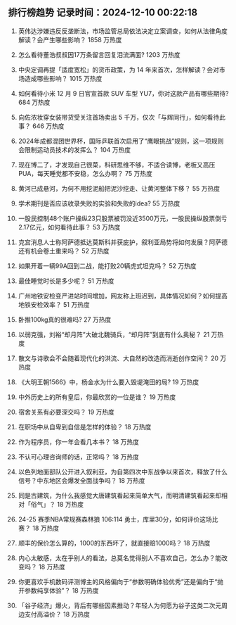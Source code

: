 
## 排行榜趋势 记录时间：2024-12-10 00:22:18
  
  1. 英伟达涉嫌违反反垄断法，市场监管总局依法决定立案调查，如何从法律角度解读？会产生哪些影响？ 1858 万热度
    
  2. 怎么看待董浩叔叔因17万条留言回复泪流满面? 1203 万热度
    
  3. 中央定调再提「适度宽松」的货币政策，为 14 年来首次，怎样解读？会对市场造成哪些影响？ 1015 万热度
    
  4. 如何看待小米 12 月 9 日官宣首款 SUV 车型 YU7，你对这款产品有哪些期待? 684 万热度
    
  5. 向佐浓妆穿女装带货受关注首场卖出 5 千万，仅次「与辉同行」，如何看待此事？ 646 万热度
    
  6. 2024年成都混团世界杯，国际乒联首次启用了“鹰眼挑战”规则，这一项规则会限制运动员技术的发挥么？ 104 万热度
    
  7. 现在博二了，才发现自己很菜，科研思维不够，不适合读博，老板又高压PUA，每天睡觉都不安稳，怎么办啊？ 75 万热度
    
  8. 黄河已成悬河，为何不用挖泥船把泥沙挖走、让黄河整体下移？ 55 万热度
    
  9. 学术期刊是否应该收录失败的实验和失败的idea? 55 万热度
    
  10. 一股民控制48个账户操纵23只股票被罚没近3500万元，一股民操纵股票倒亏2.17亿元，如何看待此事？ 53 万热度
    
  11. 克宫消息人士称阿萨德抵达莫斯科并获庇护，叙利亚局势将如何发展？阿萨德还有机会卷土重来吗？ 52 万热度
    
  12. 如果开着一辆99A回到二战，能打败20辆虎式坦克吗？ 52 万热度
    
  13. 最佳睡觉时长是多少呢？ 51 万热度
    
  14. 广州地铁安检变严进站时间增加，网友称上班迟到，具体情况如何？如何提高地铁安检效率？ 51 万热度
    
  15. 卧推100kg真的很难吗? 27 万热度
    
  16. 以弱克强，刘裕“却月阵”大破北魏骑兵，“却月阵”到底有什么奥秘？ 21 万热度
    
  17. 散文与诗歌会不会随着现代化的洪流、大自然的改造而消逝创作空间？ 20 万热度
    
  18. 《大明王朝1566》中，杨金水为什么要入毁堤淹田的局? 19 万热度
    
  19. 中外历史上的所有皇后，你最欣赏的一位是谁？ 19 万热度
    
  20. 宿舍关系有必要深交吗？ 19 万热度
    
  21. 在职场中从自卑到自信是怎样的体验？ 18 万热度
    
  22. 作为程序员，你一年会看几本书？ 18 万热度
    
  23. 不认可心理咨询师的话，正常吗？ 18 万热度
    
  24. 以色列地面部队公开进入叙利亚，为自第四次中东战争以来首次，释放了什么信号？中东地区会爆发全面战争吗？ 18 万热度
    
  25. 同是古建筑，为什么我感觉大唐建筑看起来简单大气，而明清建筑看起来却相对「俗气」？ 18 万热度
    
  26. 24-25 赛季NBA常规赛森林狼 106:114 勇士，库里30分，如何评价这场比赛？ 18 万热度
    
  27. 顺丰的保价怎么算的，1000的东西坏了，就直接赔1000吗？ 18 万热度
    
  28. 内心太敏感，太在乎别人的看法，总莫名觉得别人不喜欢自己，怎么办？能改变吗？ 18 万热度
    
  29. 你更喜欢手机数码评测博主的风格偏向于“参数明确体验优秀”还是偏向于“抛开参数纯享体验”？ 18 万热度
    
  30. 「谷子经济」爆火，背后有哪些因素推动？年轻人为何愿为谷子这类二次元周边支付高溢价？ 18 万热度
    